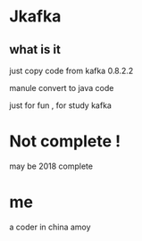 # Jkafka
## what is it 
just copy code from kafka 0.8.2.2

manule convert to java code

just for fun , for study kafka 

# Not complete ! #
may be 2018 complete

# me #
a coder in china amoy 
